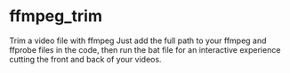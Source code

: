 # ffmpeg_trim
Trim a video file with ffmpeg 
Just add the full path to your ffmpeg and ffprobe files in the code, then run the bat file for an interactive experience cutting the front and back of your videos.
